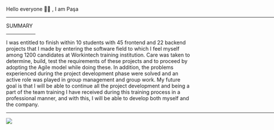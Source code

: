 Hello everyone 👋🏻 , I am Paşa

<hr width="800"/>

SUMMARY
<hr width="80"/>
I was entitled to finish within 10 students with 45 frontend and 22 backend projects that I made by entering the software field to which I feel myself among 1200 candidates at Workintech training institution. Care was taken to determine, build, test the requirements of these projects and to proceed by adopting the Agile model while doing these. In addition, the problems experienced during the project development phase were solved and an active role was played in group management and group work. My future goal is that I will be able to continue all the project development and being a part of the team training I have received during this training process in a professional manner, and with this, I will be able to develop both myself and the company.  

<hr  width="800"/>

<div display="flex";justifyContent="center.">

![](https://github-readme-streak-stats.herokuapp.com/?user=pasaismihan&theme=swift&border_radius=11.8&card_width=700)<br/>


</div>
